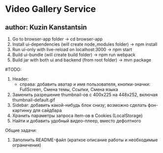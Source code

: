 # Video Gallery Service
## author: Kuzin Kanstantsin

1. Go to browser-app folder -> cd browser-app
2. Install ui-dependencies (will create node_modules folder) -> npm install
3. Run ui-only with live-reload on localhost:3000 -> npm start
4. Build ui-bundle (will create build folder) -> npm run webpack
5. Build jar with both ui and backend (from root folder) -> mvn package


#TODO:
1. Header:
	- справа: добавить аватар и имя пользователя, кнопки-значки: FullScreen, Смена темы, Ссылки, Смена языка
2. Заменить разрешение thumbnail-ов с 400x225 на 448x252, включая thumbnail-default.gif
3. Sidebar: добавить какой-нибудь блок снизу; возможно сделать фон-картинку для сайдбара
4. Хранить параметры запроса item-ов в Cookies (LocalStorage)
5. Найти и добавить удобный видео-плеер, вместо дефолтного

Общие задачи:
1. Заполнить README-файл (краткое описание работы и необходимые ограничения)